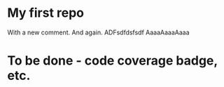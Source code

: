 My first repo
=====
With a new comment.
And again.
ADFsdfdsfsdf
AaaaAaaaAaaa
# To be done - code coverage badge, etc.
